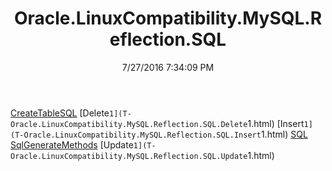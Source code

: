 ﻿---
title: Oracle.LinuxCompatibility.MySQL.Reflection.SQL
date: 7/27/2016 7:34:09 PM
---

[CreateTableSQL](T-Oracle.LinuxCompatibility.MySQL.Reflection.SQL.CreateTableSQL.html)
[Delete`1](T-Oracle.LinuxCompatibility.MySQL.Reflection.SQL.Delete`1.html)
[Insert`1](T-Oracle.LinuxCompatibility.MySQL.Reflection.SQL.Insert`1.html)
[SQL](T-Oracle.LinuxCompatibility.MySQL.Reflection.SQL.SQL.html)
[SqlGenerateMethods](T-Oracle.LinuxCompatibility.MySQL.Reflection.SQL.SqlGenerateMethods.html)
[Update`1](T-Oracle.LinuxCompatibility.MySQL.Reflection.SQL.Update`1.html)
